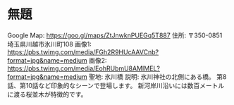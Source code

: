 # 無題

Google Map: https://goo.gl/maps/ZtJnwknPUEGq5T887
住所: 〒350-0851 埼玉県川越市氷川町108
画像1: https://pbs.twimg.com/media/FGh2R9HUcAAVCnb?format=jpg&name=medium
画像2: https://pbs.twimg.com/media/EohRUbmU8AMIMEL?format=jpg&name=medium
聖地: 氷川橋
説明: 氷川神社の北側にある橋。
第8話、第10話など印象的なシーンで登場します。
新河岸川沿いには数百メートルに渡る桜並木が特徴的です。